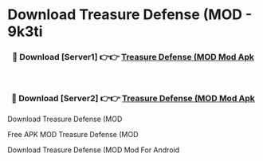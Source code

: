 # Download Treasure Defense (MOD - 9k3ti



<div align="center">
<h3>🔴 Download [Server1] 👉👉 <a href="https://momento.my/?title=Treasure_Defense_(MOD">Treasure Defense (MOD Mod Apk</a></h3><br>

<h3>🔴 Download [Server2] 👉👉 <a href="https://momento.my/?title=Treasure_Defense_(MOD">Treasure Defense (MOD Mod Apk</a></h3>
</div>



Download Treasure Defense (MOD 

Free APK MOD Treasure Defense (MOD 

Download Treasure Defense (MOD Mod For Android
